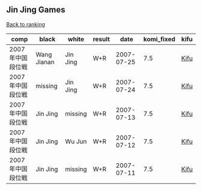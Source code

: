 ## Jin Jing Games

[Back to ranking](index.md)




| **comp** | **black** | **white** | **result** | **date** | **komi_fixed** | **kifu** | 
| --- | --- | --- | --- | --- | --- | --- |
| 2007年中国段位戦 | Wang Jianan | Jin Jing | W+R | 2007-07-25 | 7.5 | [Kifu](https://kifudepot.net/kifucontents.php?id=ViVH%2FJC8Tm4Jq7qnxcugUA%3D%3D) | 
| 2007年中国段位戦 | missing | Jin Jing | W+R | 2007-07-24 | 7.5 | [Kifu](https://kifudepot.net/kifucontents.php?id=aRLS9lXiQoD6DXEMdxalNw%3D%3D) | 
| 2007年中国段位戦 | Jin Jing | missing | W+R | 2007-07-13 | 7.5 | [Kifu](https://kifudepot.net/kifucontents.php?id=CkztJyGehQk7Z1%2FvIqD03Q%3D%3D) | 
| 2007年中国段位戦 | Jin Jing | Wu Jun | W+R | 2007-07-12 | 7.5 | [Kifu](https://kifudepot.net/kifucontents.php?id=zzXJl9MQTnpe%2Fav9ynxYsA%3D%3D) | 
| 2007年中国段位戦 | Jin Jing | missing | W+R | 2007-07-11 | 7.5 | [Kifu](https://kifudepot.net/kifucontents.php?id=AJlpgABH6Kpa8YFQlE9tnQ%3D%3D) |




